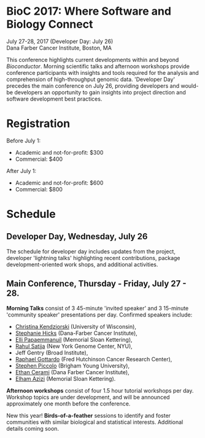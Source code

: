 # BioC 2017: Where Software and Biology Connect

July 27-28, 2017 (Developer Day: July 26)<br />
Dana Farber Cancer Institute, Boston, MA<br />

This conference highlights current developments within and beyond
_Bioconductor_. Morning scientific talks and afternoon workshops
provide conference participants with insights and tools required for
the analysis and comprehension of high-throughput genomic
data. 'Developer Day' precedes the main conference on July 26,
providing developers and would-be developers an opportunity to gain
insights into project direction and software development best
practices. 

# Registration

Before July 1:

- Academic and not-for-profit: $300
- Commercial: $400

After July 1:

- Academic and not-for-profit: $600
- Commercial: $800

# Schedule

## Developer Day, Wednesday, July 26

The schedule for developer day includes updates from the project,
developer 'lightning talks' highlighting recent contributions, package
development-oriented work shops, and additional activities.

## Main Conference, Thursday - Friday, July 27 - 28.

**Morning Talks** consist of 3 45-minute 'invited speaker' and 3
15-minute 'community speaker' presentations per day. Confirmed
speakers include:

- [Christina Kendziorski][] (University of Wisconsin),
- [Stephanie Hicks][] (Dana-Farber Cancer Institute),
- [Elli Papaemmanuil][] (Memorial Sloan Kettering),
- [Rahul Satija][] (New York Genome Center, NYU),
- Jeff Gentry (Broad Institute),
- [Raphael Gottardo][] (Fred Hutchinson Cancer Research Center),
- [Stephen Piccolo][] (Brigham Young University),
- [Ethan Cerami][] (Dana Farber Cancer Institute),
- [Elham Azizi][] (Memorial Sloan Kettering).

[Christina Kendziorski]: https://www.biostat.wisc.edu/~kendzior/
[Stephanie Hicks]: http://www.stephaniehicks.com/
[Elli Papaemmanuil]: https://www.mskcc.org/research-areas/labs/elli-papaemmanuil
[Rahul Satija]: http://satijalab.org/
[Jeff Gentry]: https://firecloud.org
[Raphael Gottardo]: https://www.fredhutch.org/en/labs/profiles/gottardo-raphael.html
[Stephen Piccolo]: https://piccolo.byu.edu/
[Ethan Cerami]: http://bcb.dfci.harvard.edu/knowledge-systems/
[Elham Azizi]: http://elhamazizi.info/

**Afternoon workshops** consist of four 1.5 hour tutorial workshops
per day. Workshop topics are under development, and will be announced
approximately one month before the conference.

New this year! **Birds-of-a-feather** sessions to identify and foster
communities with similar biological and statistical
interests. Additional details coming soon.
